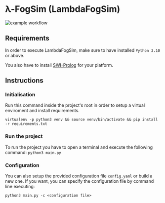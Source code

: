 # λ-FogSim (LambdaFogSim)

![example workflow](https://github.com/alessiomatricardi/LambdaFogSim/actions/workflows/pylint.yml/badge.svg)

## Requirements

In order to execute LambdaFogSim, make sure to have installed `Python 3.10` or above.

You also have to install [SWI-Prolog](https://www.swi-prolog.org/download/stable) for your platform.

## Instructions

### Initialisation

Run this command inside the project's root in order to setup a virtual enviroment and install requirements.

```
virtualenv -p python3 venv && source venv/bin/activate && pip install -r requirements.txt
```

### Run the project

To run the project you have to open a terminal and execute the following command:
`python3 main.py`

### Configuration

You can also setup the provided configuration file `config.yaml` or build a new one. If you want, you can specify the configuration file by command line executing:

`python3 main.py -c <configuration file>`
